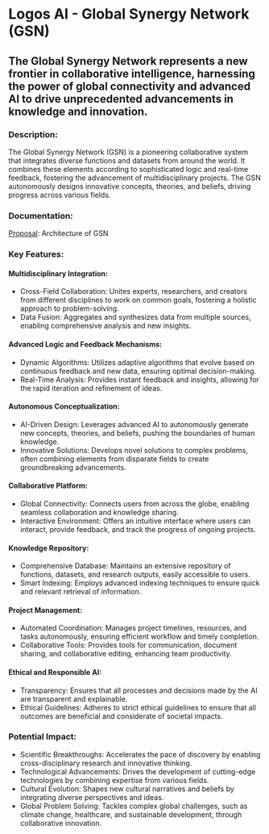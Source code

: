 # Logos AI - Global Synergy Network (GSN)

## The Global Synergy Network represents a new frontier in collaborative intelligence, harnessing the power of global connectivity and advanced AI to drive unprecedented advancements in knowledge and innovation.

### Description:

The Global Synergy Network (GSN) is a pioneering collaborative system that integrates diverse functions and datasets from around the world. It combines these elements according to sophisticated logic and real-time feedback, fostering the advancement of multidisciplinary projects. The GSN autonomously designs innovative concepts, theories, and beliefs, driving progress across various fields.

### Documentation:
[Proposal](https://github.com/Logos-AI/.github/blob/main/PROPOSAL.md): Architecture of GSN

### Key Features:

#### Multidisciplinary Integration:

- Cross-Field Collaboration: Unites experts, researchers, and creators from different disciplines to work on common goals, fostering a holistic approach to problem-solving.
- Data Fusion: Aggregates and synthesizes data from multiple sources, enabling comprehensive analysis and new insights.

#### Advanced Logic and Feedback Mechanisms:

- Dynamic Algorithms: Utilizes adaptive algorithms that evolve based on continuous feedback and new data, ensuring optimal decision-making.
- Real-Time Analysis: Provides instant feedback and insights, allowing for the rapid iteration and refinement of ideas.

#### Autonomous Conceptualization:

- AI-Driven Design: Leverages advanced AI to autonomously generate new concepts, theories, and beliefs, pushing the boundaries of human knowledge.
- Innovative Solutions: Develops novel solutions to complex problems, often combining elements from disparate fields to create groundbreaking advancements.

#### Collaborative Platform:

- Global Connectivity: Connects users from across the globe, enabling seamless collaboration and knowledge sharing.
- Interactive Environment: Offers an intuitive interface where users can interact, provide feedback, and track the progress of ongoing projects.

#### Knowledge Repository:

- Comprehensive Database: Maintains an extensive repository of functions, datasets, and research outputs, easily accessible to users.
- Smart Indexing: Employs advanced indexing techniques to ensure quick and relevant retrieval of information.

#### Project Management:

- Automated Coordination: Manages project timelines, resources, and tasks autonomously, ensuring efficient workflow and timely completion.
- Collaborative Tools: Provides tools for communication, document sharing, and collaborative editing, enhancing team productivity.

#### Ethical and Responsible AI:

- Transparency: Ensures that all processes and decisions made by the AI are transparent and explainable.
- Ethical Guidelines: Adheres to strict ethical guidelines to ensure that all outcomes are beneficial and considerate of societal impacts.

### Potential Impact:

- Scientific Breakthroughs: Accelerates the pace of discovery by enabling cross-disciplinary research and innovative thinking.
- Technological Advancements: Drives the development of cutting-edge technologies by combining expertise from various fields.
- Cultural Evolution: Shapes new cultural narratives and beliefs by integrating diverse perspectives and ideas.
- Global Problem Solving: Tackles complex global challenges, such as climate change, healthcare, and sustainable development, through collaborative innovation.
